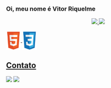 ### Oi, meu nome é Vitor Riquelme

<div align="center">
  <a href="https://github.com/VitoRiquelme">
  <img height="180em" src="https://github-readme-stats.vercel.app/api?username=VitorRiquelme&show_icons=true&theme=tokyonight&include_all_commits=true&count_private=true"/>
  <img height="180em" src="https://github-readme-stats.vercel.app/api/top-langs/?username=VitorRiquelme&layout=compact&langs_count=7&theme=tokyonight"/>
</div><br/>

<div style="display: inline_block">
    <img align="center" alt="HTML" height="50" width="40" src="https://raw.githubusercontent.com/devicons/devicon/master/icons/html5/html5-original.svg">
  <img align="center" alt="CSS" height="50" width="40" src="https://raw.githubusercontent.com/devicons/devicon/master/icons/css3/css3-original.svg">
</div>

## Contato
<div> 
  <a href = "mailto:vitoriquelme1@gmail.com"><img src="https://img.shields.io/badge/-Gmail-%23333?style=for-the-badge&logo=gmail&logoColor=white" target="_blank"></a>
  <a href="https://www.linkedin.com/in/vitor-riquelme-986496222/" target="_blank"><img src="https://img.shields.io/badge/-LinkedIn-%230077B5?style=for-the-badge&logo=linkedin&logoColor=white" target="_blank"></a> 
</div>
